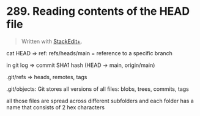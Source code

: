 # 289. Reading contents of the HEAD file


> Written with [StackEdit+](https://stackedit.net/).


cat HEAD => ref: refs/heads/main = reference to a specific branch

in git log => commit SHA1 hash (HEAD -> main, origin/main)

.git/refs => heads, remotes, tags

.git/objects: Git stores all versions of all files: blobs, trees, commits, tags

all those files are spread across different subfolders and each folder has a name that consists of 2 hex characters

<!--stackedit_data:
eyJoaXN0b3J5IjpbNTAwMzQ0NjU2LDE5MTM0MTEyMywtMjA1Mz
QxMTAwMiw3NjQ2NTQwNzhdfQ==
-->